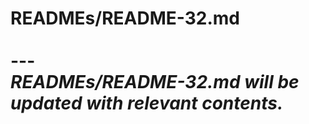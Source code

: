 # READMEs/README-32.md <br><br> --- <br> _READMEs/README-32.md will be updated with relevant contents._